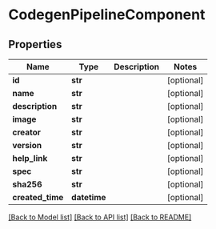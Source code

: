 # CodegenPipelineComponent

## Properties
Name | Type | Description | Notes
------------ | ------------- | ------------- | -------------
**id** | **str** |  | [optional] 
**name** | **str** |  | [optional] 
**description** | **str** |  | [optional] 
**image** | **str** |  | [optional] 
**creator** | **str** |  | [optional] 
**version** | **str** |  | [optional] 
**help_link** | **str** |  | [optional] 
**spec** | **str** |  | [optional] 
**sha256** | **str** |  | [optional] 
**created_time** | **datetime** |  | [optional] 

[[Back to Model list]](../README.md#documentation-for-models) [[Back to API list]](../README.md#documentation-for-api-endpoints) [[Back to README]](../README.md)


